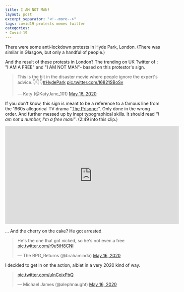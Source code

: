 ```yaml
---
title: I AM NOT MAN!
layout: post
excerpt_separator: "<!--more-->"
tags: covid19 protests memes twitter
categories:
- Covid-19
---
```


There were some anti-lockdown protests in Hyde Park, London. (There was similar in Glasgow, but only a handful of people.) <!--more-->

And the result of these protests in London? The trending on UK Twitter of : "I AM A FREE" and "I AM NOT MAN"- based on this protestor's sign.

<blockquote class="twitter-tweet"><p lang="en" dir="ltr">This is the bit in the disaster movie where people ignore the expert&#39;s advice.👇👇👇<a href="https://twitter.com/hashtag/HydePark?src=hash&amp;ref_src=twsrc%5Etfw">#HydePark</a> <a href="https://t.co/I6821SBoSv">pic.twitter.com/I6821SBoSv</a></p>&mdash; Katy (@KatyJane_101) <a href="https://twitter.com/KatyJane_101/status/1261650661189529600?ref_src=twsrc%5Etfw">May 16, 2020</a></blockquote> <script async src="https://platform.twitter.com/widgets.js" charset="utf-8"></script>

If you don't know, this sign is meant to be a reference to a famous line from the 1960s allegorical TV drama "<a href="https://en.wikipedia.org/wiki/The_Prisoner">The Prisoner</a>". Only done in the wrong order. And further messed up by inept typographical skills. It should read <em>"I am not a number, I'm a free man!"</em>. (2:49 into this clip.)

<iframe width="560" height="315" src="https://www.youtube.com/embed/ygLg-7G0Xp0" frameborder="0" allow="accelerometer; autoplay; encrypted-media; gyroscope; picture-in-picture" allowfullscreen></iframe>

... And the cherry on the cake? He got arrested.

<blockquote class="twitter-tweet"><p lang="en" dir="ltr">He&#39;s the one that got nicked, so he&#39;s not even a free <a href="https://t.co/r9u5iH8CNI">pic.twitter.com/r9u5iH8CNI</a></p>&mdash; The BPG_Returns (@brahaminda) <a href="https://twitter.com/brahaminda/status/1261657076432089089?ref_src=twsrc%5Etfw">May 16, 2020</a></blockquote> <script async src="https://platform.twitter.com/widgets.js" charset="utf-8"></script>

I decided to get in on the action, albiet in a very 2020 kind of way.

<blockquote class="twitter-tweet"><p lang="und" dir="ltr"> <a href="https://t.co/ulnCoixPbQ">pic.twitter.com/ulnCoixPbQ</a></p>&mdash; Michael James (@alephnaught) <a href="https://twitter.com/alephnaught/status/1261704830453760000?ref_src=twsrc%5Etfw">May 16, 2020</a></blockquote> <script async src="https://platform.twitter.com/widgets.js" charset="utf-8"></script>